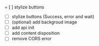 = [ ] stylize buttons
- [ ] stylize buttons (Success, error and wait)
- [ ] (optional) add backgroud image
- [ ] add api init
- [ ] add content disposition
- [ ] remove CORS error